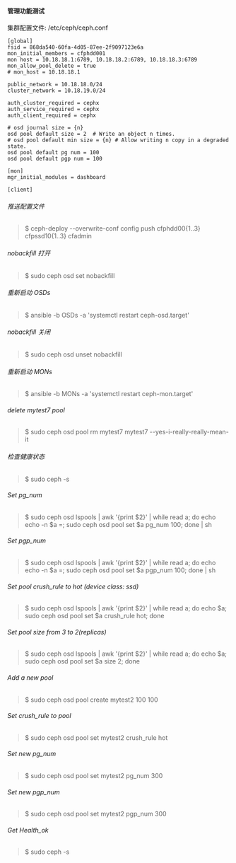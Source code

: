 #### 管理功能测试
集群配置文件:
/etc/ceph/ceph.conf
```
[global]
fsid = 868da540-60fa-4d05-87ee-2f9097123e6a
mon_initial_members = cfphdd001
mon host = 10.18.18.1:6789, 10.18.18.2:6789, 10.18.18.3:6789
mon_allow_pool_delete = true
# mon_host = 10.18.18.1

public_network = 10.18.18.0/24
cluster_network = 10.18.19.0/24

auth_cluster_required = cephx
auth_service_required = cephx
auth_client_required = cephx

# osd journal size = {n}
osd pool default size = 2  # Write an object n times.
# osd pool default min size = {n} # Allow writing n copy in a degraded state.
osd pool default pg num = 100
osd pool default pgp num = 100

[mon]
mgr_initial_modules = dashboard

[client]
```
###### 推送配置文件
>$ ceph-deploy --overwrite-conf config push cfphdd00{1..3} cfpssd10{1..3} cfadmin
###### nobackfill 打开
>$ sudo ceph osd set nobackfill
###### 重新启动 OSDs
>$ ansible -b OSDs -a 'systemctl restart ceph-osd.target'
###### nobackfill 关闭
>$ sudo ceph osd unset nobackfill
###### 重新启动 MONs
>$ ansible -b MONs -a 'systemctl restart ceph-mon.target'
###### delete mytest7 pool
>$ sudo ceph osd pool rm mytest7 mytest7 --yes-i-really-really-mean-it
###### 检查健康状态
>$ sudo ceph -s
###### Set pg_num
>$ sudo ceph osd lspools | awk '{print $2}' | while read a; do echo echo -n $a =\; sudo ceph osd pool set $a pg_num 100; done | sh
###### Set pgp_num
>$ sudo ceph osd lspools | awk '{print $2}' | while read a; do echo echo -n $a =\; sudo ceph osd pool set $a pgp_num 100; done | sh
###### Set pool crush_rule to hot (device class: ssd)
>$ sudo ceph osd lspools | awk '{print $2}' | while read a; do echo $a; sudo ceph osd pool set $a crush_rule hot; done
###### Set pool size from 3 to 2(replicas)
>$ sudo ceph osd lspools | awk '{print $2}' | while read a; do echo $a; sudo ceph osd pool set $a size 2; done
###### Add a new pool
>$ sudo ceph osd pool create mytest2 100 100
###### Set crush_rule to pool
>$ sudo ceph osd pool set mytest2 crush_rule hot
###### Set new pg_num
>$ sudo ceph osd pool set mytest2 pg_num 300
###### Set new pgp_num
>$ sudo ceph osd pool set mytest2 pgp_num 300

###### Get Health_ok
>$ sudo ceph -s
